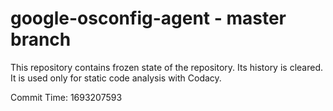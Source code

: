 # google-osconfig-agent - master branch

This repository contains frozen state of the repository.
Its history is cleared. It is used only for static code
analysis with Codacy.

Commit Time: 1693207593